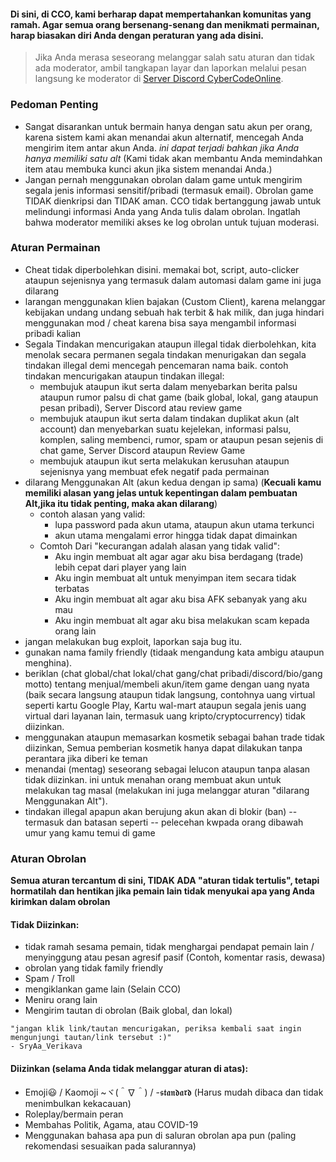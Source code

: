 

#### Di sini, di CCO, kami berharap dapat mempertahankan komunitas yang ramah. Agar semua orang bersenang-senang dan menikmati permainan, harap biasakan diri Anda dengan peraturan yang ada disini.

> Jika Anda merasa seseorang melanggar salah satu aturan dan tidak ada moderator, ambil tangkapan layar dan laporkan melalui pesan langsung ke moderator di [Server  Discord CyberCodeOnline](https://discord.gg/JREx8xz).

### Pedoman Penting
* Sangat disarankan untuk bermain hanya dengan satu akun per orang, karena sistem kami akan menandai akun alternatif, mencegah Anda mengirim item antar akun Anda. *ini dapat terjadi bahkan jika Anda hanya memiliki satu alt* (Kami tidak akan membantu Anda memindahkan item atau membuka kunci akun jika sistem menandai Anda.)
* Jangan pernah menggunakan obrolan dalam game untuk mengirim segala jenis informasi sensitif/pribadi (termasuk email). Obrolan game TIDAK dienkripsi dan TIDAK aman. CCO tidak bertanggung jawab untuk melindungi informasi Anda yang Anda tulis dalam obrolan. Ingatlah bahwa moderator memiliki akses ke log obrolan untuk tujuan moderasi.

### Aturan Permainan
-   Cheat tidak diperbolehkan disini. memakai bot, script, auto-clicker ataupun sejenisnya yang termasuk dalam automasi dalam game ini juga dilarang
-  larangan menggunakan klien bajakan (Custom Client), karena melanggar kebijakan undang undang sebuah hak terbit & hak milik, dan juga hindari menggunakan mod / cheat karena bisa saya mengambil informasi pribadi kalian 
-   Segala Tindakan mencurigakan ataupun illegal tidak dierbolehkan, kita menolak secara permanen segala tindakan menurigakan dan segala tindakan illegal demi mencegah pencemaran nama baik. contoh tindakan mencurigakan ataupun tindakan illegal:
    -   membujuk ataupun ikut serta dalam menyebarkan berita palsu ataupun rumor palsu di chat game (baik global, lokal, gang ataupun pesan pribadi), Server Discord atau review game
    -   membujuk ataupun ikut serta dalam tindakan duplikat akun (alt account) dan menyebarkan suatu kejelekan, informasi palsu, komplen, saling membenci, rumor, spam or ataupun pesan sejenis di chat game, Server Discord ataupun Review Game
    -   membujuk ataupun ikut serta melakukan kerusuhan ataupun sejenisnya yang membuat efek negatif pada permainan
-   dilarang Menggunakan Alt (akun kedua dengan ip sama) (**Kecuali kamu memiliki alasan yang jelas untuk kepentingan dalam pembuatan Alt,jika itu tidak penting, maka akan dilarang**)
    -   contoh alasan yang valid:
        -   lupa password pada akun utama, ataupun akun utama terkunci
        -   akun utama mengalami error hingga tidak dapat dimainkan
    -   Comtoh Dari "kecurangan adalah alasan yang tidak valid":
        -   Aku ingin membuat alt agar agar aku bisa berdagang (trade) lebih cepat dari player yang lain
        -   Aku ingin membuat alt untuk menyimpan item secara tidak terbatas
        -   Aku ingin membuat alt agar aku bisa AFK sebanyak yang aku mau
        -   Aku ingin membuat alt agar aku bisa melakukan scam kepada orang lain
-   jangan melakukan bug exploit, laporkan saja bug itu.
-   gunakan nama family friendly (tidaak mengandung kata ambigu ataupun menghina).
-   beriklan (chat global/chat lokal/chat gang/chat pribadi/discord/bio/gang motto) tentang menjual/membeli akun/item game dengan uang nyata (baik secara langsung ataupun tidak langsung, contohnya uang virtual seperti kartu Google Play, Kartu wal-mart ataupun segala jenis uang virtual dari layanan lain, termasuk uang kripto/cryptocurrency) tidak diizinkan.
-   menggunakan ataupun memasarkan kosmetik sebagai bahan trade tidak diizinkan, Semua pemberian kosmetik hanya dapat dilakukan tanpa perantara jika diberi ke teman
-   menandai (mentag) seseorang sebagai lelucon ataupun tanpa alasan tidak diizinkan. ini untuk menahan orang membuat akun untuk melakukan tag masal (melakukan ini juga melanggar aturan "dilarang Menggunakan Alt").
-   tindakan illegal apapun akan berujung akun akan di blokir (ban) -- termasuk dan batasan seperti -- pelecehan kwpada orang dibawah umur yang kamu temui di game

### Aturan Obrolan
**Semua aturan tercantum di sini, TIDAK ADA "aturan tidak tertulis", tetapi hormatilah dan hentikan jika pemain lain tidak menyukai apa yang Anda kirimkan dalam obrolan**
#### Tidak Diizinkan:  
* tidak ramah sesama pemain, tidak menghargai pendapat pemain lain / menyinggung atau pesan agresif pasif (Contoh, komentar rasis, dewasa) 
* obrolan yang tidak family friendly 
* Spam / Troll 
* mengiklankan game lain (Selain CCO) 
* Meniru orang lain 
* Mengirim tautan di obrolan (Baik global, dan lokal)
```
"jangan klik link/tautan mencurigakan, periksa kembali saat ingin mengunjungi tautan/link tersebut :)"
- SryAa_Verikava
```

#### Diizinkan (selama Anda tidak melanggar aturan di atas):
* Emoji😃 / Kaomoji ~ヾ(＾∇＾) / -𝖘𝖙𝖆𝖓𝖉𝖆𝖗𝖉 (Harus mudah dibaca dan tidak menimbulkan kekacauan) 
* Roleplay/bermain peran
* Membahas Politik, Agama, atau COVID-19
* Menggunakan bahasa apa pun di saluran obrolan apa pun (paling rekomendasi sesuaikan pada salurannya) 
